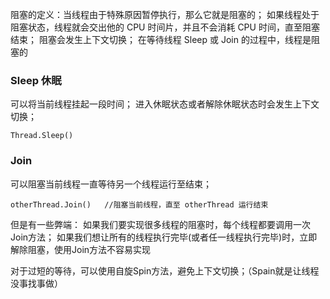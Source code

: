 阻塞的定义：当线程由于特殊原因暂停执行，那么它就是阻塞的；
如果线程处于阻塞状态，线程就会交出他的 CPU 时间片，并且不会消耗 CPU 时间，直至阻塞结束；
阻塞会发生上下文切换；
在等待线程 Sleep 或 Join 的过程中，线程是阻塞的
### Sleep 休眠
可以将当前线程挂起一段时间；
进入休眠状态或者解除休眠状态时会发生上下文切换；
```
Thread.Sleep()
```
### Join
可以阻塞当前线程一直等待另一个线程运行至结束；
```
otherThread.Join()   //阻塞当前线程，直至 otherThread 运行结束
```
但是有一些弊端：
如果我们要实现很多线程的阻塞时，每个线程都要调用一次Join方法；
如果我们想让所有的线程执行完毕(或者任一线程执行完毕)时，立即解除阻塞，使用Join方法不容易实现


对于过短的等待，可以使用自旋Spin方法，避免上下文切换；（Spain就是让线程没事找事做）